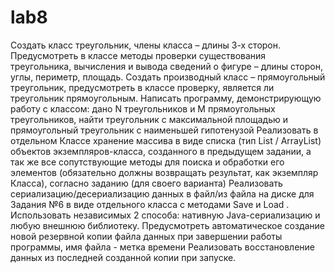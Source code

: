 # lab8
Создать класс треугольник, члены класса – длины 3-х сторон.
Предусмотреть в классе методы проверки существования треугольника, 
вычисления и вывода сведений о фигуре – длины сторон, углы, периметр, площадь. 
Создать производный класс – прямоугольный треугольник, 
предусмотреть в классе проверку, является ли треугольник прямоугольным.
Написать программу, демонстрирующую работу с классом: дано N треугольников и M прямоугольных треугольников,
найти треугольник с максимальной площадью и прямоугольный треугольник с наименьшей гипотенузой
Реализовать в отдельном Классе хранение массива в виде списка (тип List / ArrayList) объектов экземпляров-класса, 
созданного в предыдущем задании, а так же все сопутствующие методы для поиска и обработки
его элементов (обязательно должны возвращать результат, как экземпляр Класса), согласно заданию (для своего варианта)
Реализовать сериализацию/десериализацию данных в файл/из файла на диске для Задания №6 в виде отдельного класса с методами Save и Load .
Использовать независимых 2 способа: нативную Java-сериализацию и любую внешнюю библиотеку.
Предусмотреть автоматическое создание новой резервной копии файла данных при завершении работы программы, имя файла - метка времени 
Реализовать восстановление данных из последней созданной копии при запуске.
